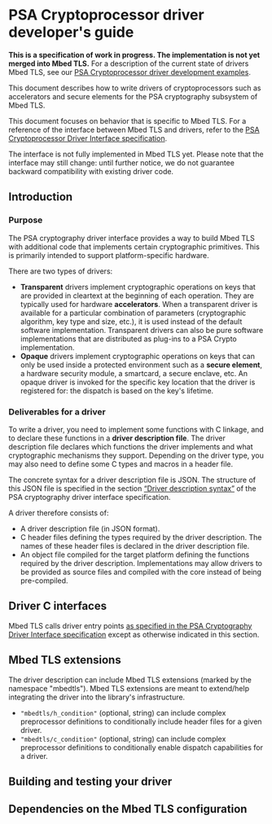 PSA Cryptoprocessor driver developer's guide
============================================

**This is a specification of work in progress. The implementation is not yet merged into Mbed TLS.**
For a description of the current state of drivers Mbed TLS, see our [PSA Cryptoprocessor driver development examples](../psa-driver-example-and-guide.html).

This document describes how to write drivers of cryptoprocessors such as accelerators and secure elements for the PSA cryptography subsystem of Mbed TLS.

This document focuses on behavior that is specific to Mbed TLS. For a reference of the interface between Mbed TLS and drivers, refer to the [PSA Cryptoprocessor Driver Interface specification](psa-driver-interface.html).

The interface is not fully implemented in Mbed TLS yet. Please note that the interface may still change: until further notice, we do not guarantee backward compatibility with existing driver code.

## Introduction

### Purpose

The PSA cryptography driver interface provides a way to build Mbed TLS with additional code that implements certain cryptographic primitives. This is primarily intended to support platform-specific hardware.

There are two types of drivers:

* **Transparent** drivers implement cryptographic operations on keys that are provided in cleartext at the beginning of each operation. They are typically used for hardware **accelerators**. When a transparent driver is available for a particular combination of parameters (cryptographic algorithm, key type and size, etc.), it is used instead of the default software implementation. Transparent drivers can also be pure software implementations that are distributed as plug-ins to a PSA Crypto implementation.
* **Opaque** drivers implement cryptographic operations on keys that can only be used inside a protected environment such as a **secure element**, a hardware security module, a smartcard, a secure enclave, etc. An opaque driver is invoked for the specific key location that the driver is registered for: the dispatch is based on the key's lifetime.

### Deliverables for a driver

To write a driver, you need to implement some functions with C linkage, and to declare these functions in a **driver description file**. The driver description file declares which functions the driver implements and what cryptographic mechanisms they support. Depending on the driver type, you may also need to define some C types and macros in a header file.

The concrete syntax for a driver description file is JSON. The structure of this JSON file is specified in the section [“Driver description syntax”](psa-driver-interface.html#driver-description-syntax) of the PSA cryptography driver interface specification.

A driver therefore consists of:

* A driver description file (in JSON format).
* C header files defining the types required by the driver description. The names of these header files is declared in the driver description file.
* An object file compiled for the target platform defining the functions required by the driver description. Implementations may allow drivers to be provided as source files and compiled with the core instead of being pre-compiled.

## Driver C interfaces

Mbed TLS calls driver entry points [as specified in the PSA Cryptography Driver Interface specification](psa-driver-interface.html#driver-entry-points) except as otherwise indicated in this section.

## Mbed TLS extensions

The driver description can include Mbed TLS extensions (marked by the namespace "mbedtls"). Mbed TLS extensions are meant to extend/help integrating the driver into the library's infrastructure.
* `"mbedtls/h_condition"` (optional, string) can include complex preprocessor definitions to conditionally include header files for a given driver. 
* `"mbedtls/c_condition"` (optional, string) can include complex preprocessor definitions to conditionally enable dispatch capabilities for a driver.

## Building and testing your driver

<!-- TODO -->

## Dependencies on the Mbed TLS configuration

<!-- TODO -->
